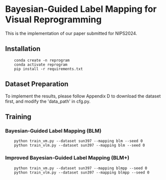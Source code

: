 # Bayesian-Guided Label Mapping for Visual Reprogramming
This is the implementation of our paper submitted for NIPS2024.

## Installation
        conda create -n reprogram
        conda activate reprogram
        pip install -r requirements.txt

## Dataset Preparation
To implement the results, please follow Appendix D to download the dataset first, and modify the 'data_path' in cfg.py.

## Training
### Bayesian-Guided Label Mapping (BLM)
        python train_vm.py --dataset sun397 --mapping blm --seed 0
        python train_vlm.py --dataset sun397 --mapping blm --seed 0

### Improved Bayesian-Guided Label Mapping (BLM+)
        python train_vm.py --dataset sun397 --mapping blmpp --seed 0
        python train_vlm.py --dataset sun397 --mapping blmpp --seed 0

